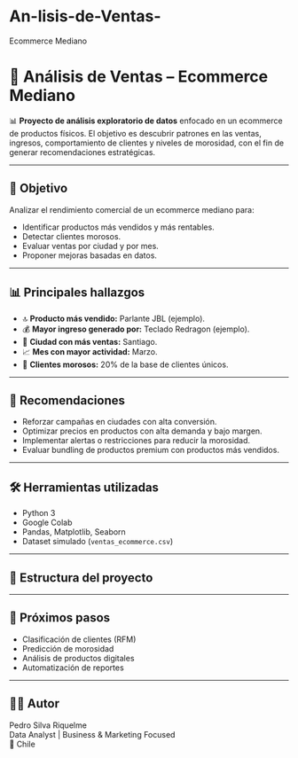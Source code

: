 # An-lisis-de-Ventas-
 Ecommerce Mediano
# 🛒 Análisis de Ventas – Ecommerce Mediano

📊 **Proyecto de análisis exploratorio de datos** enfocado en un ecommerce de productos físicos. El objetivo es descubrir patrones en las ventas, ingresos, comportamiento de clientes y niveles de morosidad, con el fin de generar recomendaciones estratégicas.

---

## 📌 Objetivo

Analizar el rendimiento comercial de un ecommerce mediano para:
- Identificar productos más vendidos y más rentables.
- Detectar clientes morosos.
- Evaluar ventas por ciudad y por mes.
- Proponer mejoras basadas en datos.

---

## 📊 Principales hallazgos

- 🔝 **Producto más vendido:** Parlante JBL (ejemplo).
- 💰 **Mayor ingreso generado por:** Teclado Redragon (ejemplo).
- 📍 **Ciudad con más ventas:** Santiago.
- 📈 **Mes con mayor actividad:** Marzo.
- 🚨 **Clientes morosos:** 20% de la base de clientes únicos.

---

## 📌 Recomendaciones

- Reforzar campañas en ciudades con alta conversión.
- Optimizar precios en productos con alta demanda y bajo margen.
- Implementar alertas o restricciones para reducir la morosidad.
- Evaluar bundling de productos premium con productos más vendidos.

---

## 🛠️ Herramientas utilizadas

- Python 3
- Google Colab
- Pandas, Matplotlib, Seaborn
- Dataset simulado (`ventas_ecommerce.csv`)

---

## 📁 Estructura del proyecto


---

## 🚀 Próximos pasos

- Clasificación de clientes (RFM)
- Predicción de morosidad
- Análisis de productos digitales
- Automatización de reportes

---

## 👨‍💻 Autor

Pedro Silva Riquelme  
Data Analyst | Business & Marketing Focused  
📍 Chile  


